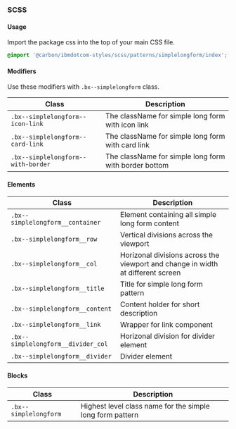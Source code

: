### SCSS

#### Usage

Import the package css into the top of your main CSS file.

```css
@import '@carbon/ibmdotcom-styles/scss/patterns/simplelongform/index';
```

#### Modifiers

Use these modifiers with `.bx--simplelongform` class.

| Class                              | Description                                           |
| ---------------------------------- | ----------------------------------------------------- |
| `.bx--simplelongform--icon-link`   | The className for simple long form with icon link     |
| `.bx--simplelongform--card-link`   | The className for simple long form with card link     |
| `.bx--simplelongform--with-border` | The className for simple long form with border bottom |

#### Elements

| Class                              | Description                                                                     |
| ---------------------------------- | ------------------------------------------------------------------------------- |
| `.bx--simplelongform__container`   | Element containing all simple long form content                                 |
| `.bx--simplelongform__row`         | Vertical divisions across the viewport                                          |
| `.bx--simplelongform__col`         | Horizonal divisions across the viewport and change in width at different screen |
| `.bx--simplelongform__title`       | Title for simple long form pattern                                              |
| `.bx--simplelongform__content`     | Content holder for short description                                            |
| `.bx--simplelongform__link`        | Wrapper for link component                                                      |
| `.bx--simplelongform__divider_col` | Horizonal division for divider element                                          |
| `.bx--simplelongform__divider`     | Divider element                                                                 |

#### Blocks

| Class                 | Description                                               |
| --------------------- | --------------------------------------------------------- |
| `.bx--simplelongform` | Highest level class name for the simple long form pattern |
